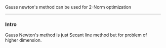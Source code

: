 Gauss newton's method can be used for 2-Norm optimization

---
### **Intro**

Gauss Newton's method is just Secant line method but for problem of higher dimension.  




